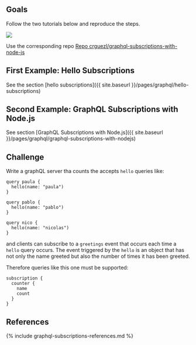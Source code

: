 ## Goals

Follow the two tutorials below and reproduce the steps.

![]({{site.baseurl}}/assets/images/graphql-subscriptions-playground.png)

Use the corresponding repo 
[Repo crguezl/graphql-subscriptions-with-node-js](https://github.com/crguezl/graphql-subscriptions-with-node-js)

## First Example: Hello Subscriptions

See the section [hello subscriptions]({{ site.baseurl }}/pages/graphql/hello-subscriptions) 


## Second  Example: GraphQL Subscriptions with Node.js

See section [GraphQL Subscriptions with Node.js]({{ site.baseurl }}/pages/graphql/graphql-subscriptions-with-nodejs)

## Challenge

Write a graphQL server tha counts the accepts  `hello` queries like:

```gql
query paula {
  hello(name: "paula")
}

query pablo {
  hello(name: "pablo")
}

query nico {
  hello(name: "nicolas")
}
```

and clients can subscribe to a `greetings` event that occurs each time a `hello` query occurs.
The event triggered by the `hello`  is an object that has not only the name greeted but 
also the number of times it has been greeted.

Therefore  queries like this one must be supported:

```gql 
subscription {
  counter {
    name
    count
  }
}
```


## References

{% include graphql-subscriptions-references.md %}
